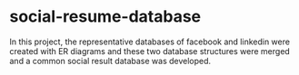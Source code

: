 # social-resume-database
 In this project, the representative databases of facebook and linkedin were created with ER diagrams and these two database structures were merged and a common social result database was developed.
